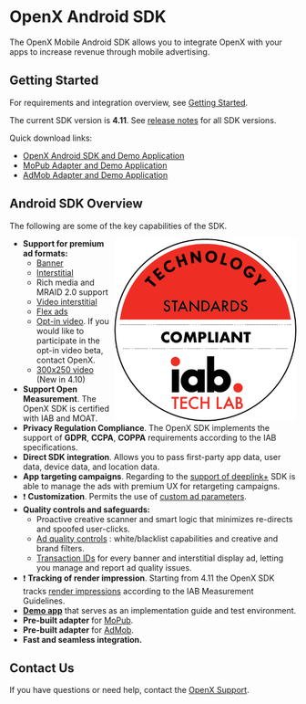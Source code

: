 OpenX Android SDK
========================

The OpenX Mobile Android SDK allows you to integrate OpenX with your apps to increase revenue through mobile advertising.

## Getting Started

For requirements and integration overview, see [Getting Started](android-sdk-info/android-sdk-getting-started.md).

The current SDK version is **4.11**.
See [release notes](android-sdk-info/rn-android-sdk-main.md) for all SDK versions.

Quick download links:

- [OpenX Android SDK and Demo Application](https://ssl-i.cdn.openx.com/sdks/OpenX_Mobile_SDK_Android_4.10.0.zip)
- [MoPub Adapter and Demo Application](https://ssl-i.cdn.openx.com/sdks/OpenX_Mobile_SDK_Android_MoPub_Adapter_Demo_4.10.0.zip)
- [AdMob Adapter and Demo Application](https://ssl-i.cdn.openx.com/sdks/OpenX_Mobile_SDK_Android_AdMob_Adapter_Demo_4.10.0.zip)

## Android SDK Overview

The following are some of the key capabilities of the SDK.

<img src="android-sdk-info/res/IAB_Cert.png" alt="Pipeline Screenshot" height="320" width="320" align="right">

-   **Support for premium ad formats:**
    -   [Banner](android-sdk-info/android-sdk-banner-integration.md)
    -   [Interstitial](android-sdk-info/android-sdk-interstitial-integration.md)
    -   Rich media and MRAID 2.0 support
    -   [Video interstitial](android-sdk-info/android-sdk-video-interstitial-integration.md)
    -   [Flex ads](android-sdk-info/android-sdk-flex-ads.md)
    -   [Opt-in video](android-sdk-info/android-sdk-video-optin-integration.md). If you would like to participate in the opt-in video beta, contact OpenX.
    -   [300x250 video](android-sdk-info/android-sdk-video-ad-view-integration.md) (New in 4.10)
-   **Support Open Measurement**. The OpenX SDK is certified with IAB and MOAT.
-   **Privacy Regulation Compliance**. The OpenX SDK implements the support of **GDPR**, **CCPA**, **COPPA** requirements according to the IAB specifications.
-   **Direct SDK integration**. Allows you to pass first-party app data, user data, device data, and location data.
-   **App targeting campaigns**. Regarding to the [support of deeplink+](android-sdk-info/android-sdk-deeplinkplus.md) SDK is able to manage the ads with premium UX for retargeting campaigns.
-  ❗  **Customization**. Permits the use of [custom ad parameters](android-sdk-info/android-sdk-request-params.md).
-   **Quality controls and safeguards:**
    -   Proactive creative scanner and smart logic that minimizes re-directs and spoofed user-clicks.
    -   [Ad quality controls](https://docs.openx.com/Content/publishers/ad_quality.html) : white/blacklist capabilities and creative and brand filters.
    -   [Transaction IDs](android-sdk-info/android-sdk-controller-callbacks.md) for every banner and interstitial display ad, letting you manage and report ad quality issues.
-   ❗ **Tracking of render impression**. Starting from 4.11 the OpenX SDK tracks [render impressions](android-sdk-info/android-sdk-impression-tracking.md) according to the IAB Measurement Guidelines.
-   **[Demo app](android-sdk-info/android-sdk-demo-app-launch.md)** that serves as an implementation guide and test environment.
-   **Pre-built adapter** for [MoPub](android-sdk-info/android-sdk-mopub-adapter.md).
-   **Pre-built adapter** for [AdMob](android-sdk-info/android-sdk-admob-adapter.md).
-   **Fast and seamless integration.**

## Contact Us

If you have questions or need help, contact the [OpenX Support](https://docs.openx.com/Content/support.html).
